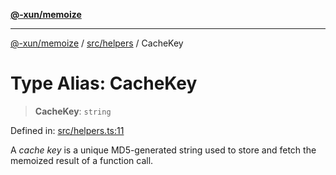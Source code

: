 [**@-xun/memoize**](../../../README.md)

***

[@-xun/memoize](../../../README.md) / [src/helpers](../README.md) / CacheKey

# Type Alias: CacheKey

> **CacheKey**: `string`

Defined in: [src/helpers.ts:11](https://github.com/Xunnamius/memoize/blob/283d7337c9ac22bf4837dd729f73aabb00c33795/src/helpers.ts#L11)

A _cache key_ is a unique MD5-generated string used to store and fetch the
memoized result of a function call.
